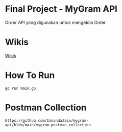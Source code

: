 # Final Project - MyGram API
Order API yang digunakan untuk mengelola Order

# Wikis
[Wikis](https://github.com/IsnandaZain/mygram-api/wiki)

# How To Run
```
go run main.go
```

# Postman Collection
```
https://github.com/IsnandaZain/mygram-api/blob/main/mygram.postman_collection
```
